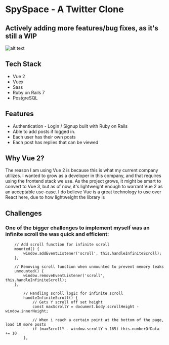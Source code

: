 # SpySpace - A Twitter Clone 
## Actively adding more features/bug fixes, as it's still a WIP

![alt text](https://zakschenck.github.io/zak-portfolio/img/spyspace.png)

## Tech Stack
* Vue 2
* Vuex
* Sass
* Ruby on Rails 7
* PostgreSQL

## Features
* Authentication - Login / Signup built with Ruby on Rails
* Able to add posts if logged in.
* Each user has their own posts
* Each post has replies that can be viewed

## Why Vue 2?
The reason I am using Vue 2 is because this is what my current company utilizes. I wanted to grow as a developer in this company, and that requires using the frontend stack we use. As the project grows, it might be smart to convert to Vue 3, but as of now, it's lightweight enough to warrant Vue 2 as an acceptable use-case. I do believe Vue is a great technology to use over React here, due to how lightweight the library is

## Challenges
### One of the bigger challenges to implement myself was an infinite scroll the was quick and efficient:
```
    // Add scroll function for infinite scroll
    mounted() {
        window.addEventListener('scroll', this.handleInfiniteScroll);
    },

    // Removing scroll function when unmounted to prevent memory leaks
    unmounted() {
        window.removeEventListener('scroll', this.handleInfiniteScroll);
    },
```

```
        // Handling scroll logic for infinite scroll
        handleInfiniteScroll() {
            // Gets Y scroll off set height
            const maxScrollY = document.body.scrollHeight - window.innerHeight;

            // When i reach a certain point at the bottom of the page, load 10 more posts
            if (maxScrollY - window.scrollY < 165) this.numberOfData += 10
        },
```

